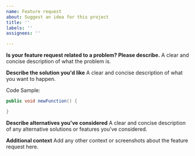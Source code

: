 ```yaml
---
name: Feature request
about: Suggest an idea for this project
title: ''
labels: ''
assignees: ''

---
```


**Is your feature request related to a problem? Please describe.**
A clear and concise description of what the problem is.

**Describe the solution you'd like**
A clear and concise description of what you want to happen.

Code Sample:
```java
public void newFunction() {

}
```

**Describe alternatives you've considered**
A clear and concise description of any alternative solutions or features you've considered.

**Additional context**
Add any other context or screenshots about the feature request here.
